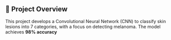 ## 📌 Project Overview
This project develops a Convolutional Neural Network (CNN) to classify skin lesions into 7 categories, with a focus on detecting melanoma. The model achieves **98% accuracy**